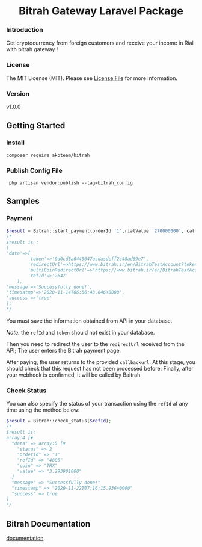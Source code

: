 <h1 align="center">Bitrah Gateway Laravel Package</h1>

<h3>Introduction</h3>
Get cryptocurrency from foreign customers and receive your income in Rial with bitrah gateway !

### License
The MIT License (MIT). Please see [License File](LICENSE.md) for more information.

### Version
v1.0.0

## Getting Started
### Install
```
composer require akoteam/bitrah
```
### Publish Config File
```
 php artisan vendor:publish --tag=bitrah_config
```


## Samples
### Payment

```php
$result = Bitrah::start_payment(orderId '1',rialValue '270000000', callbackurl 'http://your-domain.ir/path/to/callback', webhookkurl 'http://your-domain.ir/path/to/webhook');
/*
$result is : 
[
'data'=>[
        'token'=>'0d0cd5a0445647asdasdcff2c48ad69e7',
        'redirectUrl'=>https://www.bitrah.ir/en/BitrahTestAccount?token=0d0cd5a044564783asc48ad69e7&mode=off&coin=BTC&amount=25000'',
        'multiCoinRedirectUrl'=>'https://www.bitrah.ir/en/BitrahTestAccount?token=0d0cd5asdcccff2c48ad69e7&mode=on&coin=BTC&amount=25000',
        'refId'=>'2547'
    ],
'message'=>'Successfully done!',
'timesatmp'=>'2020-11-14T06:56:43.646+0000',
'success'=>'true'
];
*/
```

You must save the information obtained from API in your database.

*Note:* the `refId` and `token` should not exist in your database.

Then you need to redirect the user to the `redirectUrl` received from the API; The user enters the Bitrah payment page.

After paying, the user returns to the provided `callbackurl`.
At this stage, you should check that this request has not been processed before.
Finally, after your webhook is confirmed, it will be called by Baitrah

### Check Status
You can also specify the status of your transaction using the `refId` at any time using the method below:

```php
$result = Bitrah::check_status($refId);
/*
$result is: 
array:4 [▼
  "data" => array:5 [▼
    "status" => 2
    "orderId" => "1"
    "refId" => "4805"
    "coin" => "TRX"
    "value" => "3.293901000"
  ]
  "message" => "Successfully done!"
  "timestamp" => "2020-11-22T07:16:15.936+0000"
  "success" => true
]
*/
```

## Bitrah Documentation 
[documentation](https://www.bitrah.ir/en/doc).




